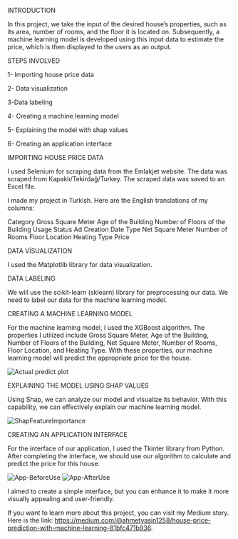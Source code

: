 INTRODUCTION

In this project, we take the input of the desired house’s properties, such as its area, number of rooms, and the floor it is located on. Subsequently, a machine learning model is developed using this input data to estimate the price, which is then displayed to the users as an output.

STEPS INVOLVED

1- Importing house price data

2- Data visualization

3-Data labeling

4- Creating a machine learning model

5- Explaining the model with shap values

6- Creating an application interface

IMPORTING HOUSE PRICE DATA

I used Selenium for scraping data from the Emlakjet website. The data was scraped from Kapaklı/Tekirdağ/Turkey. The scraped data was saved to an Excel file.

I made my project in Turkish. Here are the English translations of my columns:

Category
Gross Square Meter
Age of the Building
Number of Floors of the Building
Usage Status
Ad Creation Date
Type
Net Square Meter
Number of Rooms
Floor Location
Heating Type
Price

DATA VİSUALIZATION

I used the Matplotlib library for data visualization. 

DATA LABELING

We will use the scikit-learn (sklearn) library for preprocessing our data. We need to label our data for the machine learning model.

CREATING A MACHINE LEARNING MODEL

For the machine learning model, I used the XGBoost algorithm. The properties I utilized include Gross Square Meter, Age of the Building, Number of Floors of the Building, Net Square Meter, Number of Rooms, Floor Location, and Heating Type. With these properties, our machine learning model will predict the appropriate price for the house.

![Actual predict plot](https://github.com/ahmetbykclk/house_price_prediction/assets/64368104/96e7a779-4b4e-45b0-bac0-e29e89b76a2b)

EXPLAINING THE MODEL USING SHAP VALUES

Using Shap, we can analyze our model and visualize its behavior. With this capability, we can effectively explain our machine learning model.

![ShapFeatureImportance](https://github.com/ahmetbykclk/house_price_prediction/assets/64368104/baf4c7d7-a3c6-4b65-9a4c-90ca329782c6)

CREATING AN APPLICATION INTERFACE

For the interface of our application, I used the Tkinter library from Python. After completing the interface, we should use our algorithm to calculate and predict the price for this house.

![App-BeforeUse](https://github.com/ahmetbykclk/house_price_prediction/assets/64368104/0c66de9d-c3e4-4c47-ab6d-9fd1e5db131b)
![App-AfterUse](https://github.com/ahmetbykclk/house_price_prediction/assets/64368104/2861b378-16c7-4b65-90d6-9dbb9d1756b2)

I aimed to create a simple interface, but you can enhance it to make it more visually appealing and user-friendly.

If you want to learn more about this project, you can visit my Medium story. Here is the link: https://medium.com/@ahmetyasin1258/house-price-prediction-with-machine-learning-81bfc471b936.
